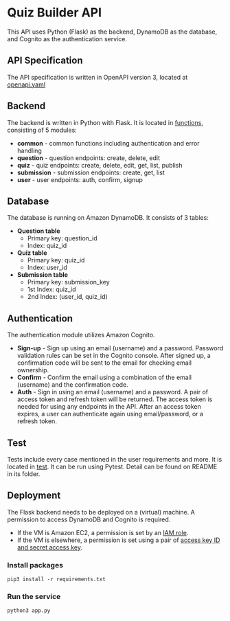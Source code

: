 # Quiz Builder API
This API uses Python (Flask) as the backend, DynamoDB as the database, and Cognito as the authentication service.

## API Specification
The API specification is written in OpenAPI version 3, located at [openapi.yaml](https://git.toptal.com/screening/Suphan-Fayong/-/blob/main/openapi.yaml)

## Backend
The backend is written in Python with Flask. It is located in [functions](https://git.toptal.com/screening/Suphan-Fayong/-/tree/main/functions), consisting of 5 modules:
- **common** - common functions including authentication and error handling
- **question** - question endpoints: create, delete, edit
- **quiz** - quiz endpoints: create, delete, edit, get, list, publish
- **submission** - submission endpoints: create, get, list
- **user** - user endpoints: auth, confirm, signup

## Database
The database is running on Amazon DynamoDB. It consists of 3 tables:
- **Question table**
  - Primary key: question_id
  - Index: quiz_id
- **Quiz table**
  - Primary key: quiz_id
  - Index: user_id
- **Submission table**
  - Primary key: submission_key
  - 1st Index: quiz_id
  - 2nd Index: (user_id, quiz_id)

## Authentication
The authentication module utilizes Amazon Cognito.
- **Sign-up** - Sign up using an email (username) and a password. Password validation rules can be set in the Cognito console. After signed up, a confirmation code will be sent to the email for checking email ownership.
- **Confirm** - Confirm the email using a combination of the email (username) and the confirmation code.
- **Auth** - Sign in using an email (username) and a password. A pair of access token and refresh token will be returned. The access token is needed for using any endpoints in the API. After an access token expires, a user can authenticate again using email/password, or a refresh token.

## Test
Tests include every case mentioned in the user requirements and more. It is located in [test](https://git.toptal.com/screening/Suphan-Fayong/-/tree/main/test). It can be run using Pytest. Detail can be found on README in its folder.

## Deployment
The Flask backend needs to be deployed on a (virtual) machine. A permission to access DynamoDB and Cognito is required.
- If the VM is Amazon EC2, a permission is set by an [IAM role](https://docs.aws.amazon.com/AWSEC2/latest/UserGuide/iam-roles-for-amazon-ec2.html).
- If the VM is elsewhere, a permission is set using a pair of [access key ID and secret access key](https://docs.aws.amazon.com/cli/latest/userguide/cli-configure-quickstart.html).
### Install packages
`pip3 install -r requirements.txt`
### Run the service
`python3 app.py`

